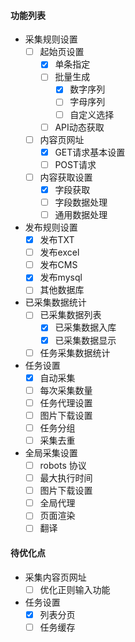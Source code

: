 #### 功能列表
  - 采集规则设置
    - [ ] 起始页设置
      * [x] 单条指定
      * [ ] 批量生成
        - [x] 数字序列
        - [ ] 字母序列
        - [ ] 自定义选择 
      * [ ] API动态获取 
    - [ ] 内容页网址
      * [x] GET请求基本设置
      * [ ] POST请求
    - [ ] 内容获取设置
      * [x] 字段获取
      * [ ] 字段数据处理
      * [ ] 通用数据处理 
  - 发布规则设置
    - [x] 发布TXT
    - [ ] 发布excel
    - [ ] 发布CMS
    - [x] 发布mysql
    - [ ] 其他数据库
  - 已采集数据统计
    - [ ] 已采集数据列表
        - [x] 已采集数据入库
        - [x] 已采集数据显示
    - [ ] 任务采集数据统计
  - 任务设置
    - [x] 自动采集
    - [ ] 每次采集数量
    - [ ] 任务代理设置
    - [ ] 图片下载设置
    - [ ] 任务分组 
    - [ ] 采集去重
  - 全局采集设置
    - [ ] robots 协议
    - [ ] 最大执行时间
    - [ ] 图片下载设置
    - [ ] 全局代理
    - [ ] 页面渲染
    - [ ] 翻译
#### 待优化点
  - 采集内容页网址
    - [ ] 优化正则输入功能   
  - 任务设置
    - [x] 列表分页
    - [ ] 任务缓存
